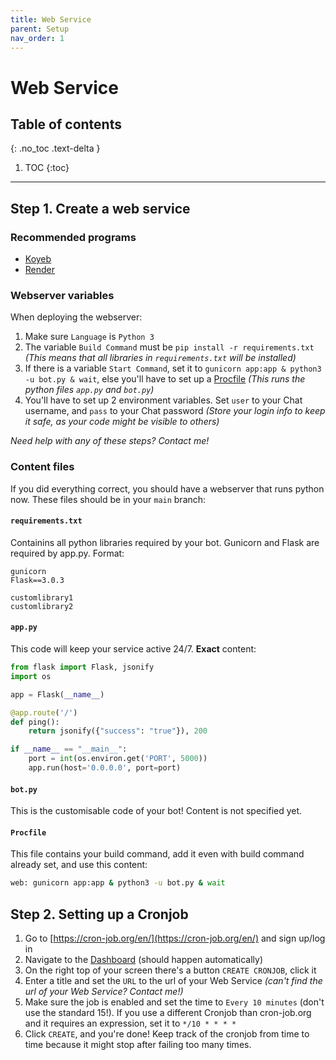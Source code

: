 ```yaml
---
title: Web Service
parent: Setup
nav_order: 1
---
```


# Web Service

## Table of contents
{: .no_toc .text-delta }

1. TOC
{:toc}

---

## Step 1. Create a web service

### Recommended programs
- [Koyeb](https://koyeb.com)
- [Render](https://render.com)

### Webserver variables
When deploying the webserver:
1. Make sure `Language` is `Python 3`
2. The variable `Build Command` must be `pip install -r requirements.txt`
  *(This means that all libraries in `requirements.txt` will be installed)*
4. If there is a variable `Start Command`, set it to `gunicorn app:app & python3 -u bot.py & wait`, else you'll have to set up a [Procfile](#Content%20files)
  *(This runs the python files `app.py` and `bot.py`)*
5. You'll have to set up 2 environment variables. Set `user` to your Chat username, and `pass` to your Chat password
  *(Store your login info to keep it safe, as your code might be visible to others)*

*Need help with any of these steps? Contact me!*

### Content files
If you did everything correct, you should have a webserver that runs python now.
These files should be in your `main` branch:
#### `requirements.txt`
Containins all python libraries required by your bot. Gunicorn and Flask are required by app.py. Format:
```text
gunicorn
Flask==3.0.3

customlibrary1
customlibrary2
```
#### `app.py`
This code will keep your service active 24/7. **Exact** content:
```py
from flask import Flask, jsonify
import os

app = Flask(__name__)

@app.route('/')
def ping():
    return jsonify({"success": "true"}), 200

if __name__ == "__main__":
    port = int(os.environ.get('PORT', 5000))
    app.run(host='0.0.0.0', port=port)
```
#### `bot.py`
This is the customisable code of your bot! Content is not specified yet.
#### `Procfile`
This file contains your build command, add it even with build command already set, and use this content:
```sh
web: gunicorn app:app & python3 -u bot.py & wait
```

## Step 2. Setting up a Cronjob
1. Go to [https://cron-job.org/en/](https://cron-job.org/en/) and sign up/log in
2. Navigate to the [Dashboard](https://console.cron-job.org/dashboard) (should happen automatically)
3. On the right top of your screen there's a button `CREATE CRONJOB`, click it
4. Enter a title and set the `URL` to the url of your Web Service
   *(can't find the url of your Web Service? Contact me!)*
5. Make sure the job is enabled and set the time to `Every 10 minutes` (don't use the standard 15!). If you use a different Cronjob than cron-job.org and it requires an expression, set it to `*/10 * * * *`
6. Click `CREATE`, and you're done! Keep track of the cronjob from time to time because it might stop after failing too many times.
